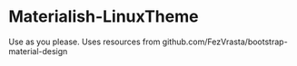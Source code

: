 # Materialish-LinuxTheme
Use as you please. 
Uses resources from github.com/FezVrasta/bootstrap-material-design
